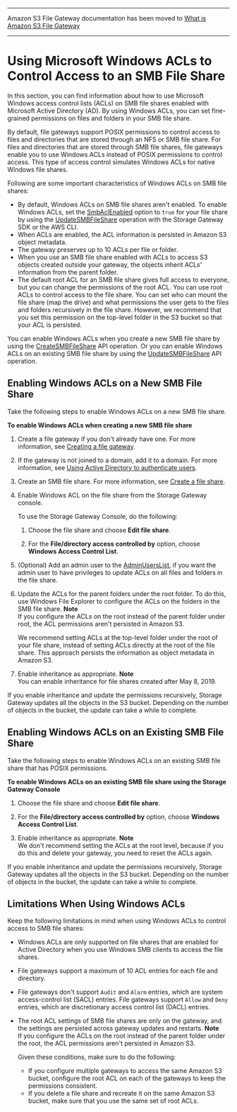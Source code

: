 --------

Amazon S3 File Gateway documentation has been moved to [What is Amazon S3 File Gateway](https://docs.aws.amazon.com/filegateway/latest/files3/WhatIsStorageGateway.html)

--------

# Using Microsoft Windows ACLs to Control Access to an SMB File Share<a name="smb-acl"></a>

In this section, you can find information about how to use Microsoft Windows access control lists \(ACLs\) on SMB file shares enabled with Microsoft Active Directory \(AD\)\. By using Windows ACLs, you can set fine\-grained permissions on files and folders in your SMB file share\. 

By default, file gateways support POSIX permissions to control access to files and directories that are stored through an NFS or SMB file share\. For files and directories that are stored through SMB file shares, file gateways enable you to use Windows ACLs instead of POSIX permissions to control access\. This type of access control simulates Windows ACLs for native Windows file shares\. 

Following are some important characteristics of Windows ACLs on SMB file shares:
+ By default, Windows ACLs on SMB file shares aren't enabled\. To enable Windows ACLs, set the [SmbAclEnabled](https://docs.aws.amazon.com/storagegateway/latest/APIReference/API_CreateSMBFileShare.html#StorageGateway-CreateSMBFileShare-request-SMBACLEnabled) option to `true` for your file share by using the [UpdateSMBFileShare](https://docs.aws.amazon.com/storagegateway/latest/APIReference/API_UpdateSMBFileShare.html) operation with the Storage Gateway SDK or the AWS CLI\.
+ When ACLs are enabled, the ACL information is persisted in Amazon S3 object metadata\.
+ The gateway preserves up to 10 ACLs per file or folder\.
+ When you use an SMB file share enabled with ACLs to access S3 objects created outside your gateway, the objects inherit ACLs' information from the parent folder\.
+ The default root ACL for an SMB file share gives full access to everyone, but you can change the permissions of the root ACL\. You can use root ACLs to control access to the file share\. You can set who can mount the file share \(map the drive\) and what permissions the user gets to the files and folders recursively in the file share\. However, we recommend that you set this permission on the top\-level folder in the S3 bucket so that your ACL is persisted\. 

You can enable Windows ACLs when you create a new SMB file share by using the [CreateSMBFileShare](https://docs.aws.amazon.com/storagegateway/latest/APIReference/API_CreateSMBFileShare.html) API operation\. Or you can enable Windows ACLs on an existing SMB file share by using the [UpdateSMBFileShare](https://docs.aws.amazon.com/storagegateway/latest/APIReference/API_UpdateSMBFileShare.html) API operation\.

## Enabling Windows ACLs on a New SMB File Share<a name="enable-acl-new-fileshare"></a>

Take the following steps to enable Windows ACLs on a new SMB file share\.

**To enable Windows ACLs when creating a new SMB file share**

1. Create a file gateway if you don't already have one\. For more information, see [Creating a file gateway](create-file-gateway.md)\. 

1. If the gateway is not joined to a domain, add it to a domain\. For more information, see [Using Active Directory to authenticate users](managing-gateway-file.md#enable-ad-settings)\. 

1. Create an SMB file share\. For more information, see [Create a file share](https://docs.aws.amazon.com/filegateway/latest/files3/GettingStartedCreateFileShare.html)\. 

1. Enable Windows ACL on the file share from the Storage Gateway console\.

   To use the Storage Gateway Console, do the following:

   1. Choose the file share and choose **Edit file share**\.

   1. For the **File/directory access controlled by** option, choose **Windows Access Control List**\.

1. \(Optional\) Add an admin user to the [AdminUsersList](https://docs.aws.amazon.com/storagegateway/latest/APIReference/API_CreateSMBFileShare.html#StorageGateway-CreateSMBFileShare-request-AdminUserList), if you want the admin user to have privileges to update ACLs on all files and folders in the file share\.

1. Update the ACLs for the parent folders under the root folder\. To do this, use Windows File Explorer to configure the ACLs on the folders in the SMB file share\.
**Note**  
If you configure the ACLs on the root instead of the parent folder under root, the ACL permissions aren't persisted in Amazon S3\.

   We recommend setting ACLs at the top\-level folder under the root of your file share, instead of setting ACLs directly at the root of the file share\. This approach persists the information as object metadata in Amazon S3\.

1. Enable inheritance as appropriate\.
**Note**  
You can enable inheritance for file shares created after May 8, 2019\. 

If you enable inheritance and update the permissions recursively, Storage Gateway updates all the objects in the S3 bucket\. Depending on the number of objects in the bucket, the update can take a while to complete\. 

## Enabling Windows ACLs on an Existing SMB File Share<a name="enable-acl-existing-fileshare"></a>

Take the following steps to enable Windows ACLs on an existing SMB file share that has POSIX permissions\.

**To enable Windows ACLs on an existing SMB file share using the Storage Gateway Console**

1. Choose the file share and choose **Edit file share**\.

1. For the **File/directory access controlled by** option, choose **Windows Access Control List**\.

1. Enable inheritance as appropriate\.
**Note**  
We don't recommend setting the ACLs at the root level, because if you do this and delete your gateway, you need to reset the ACLs again\.

If you enable inheritance and update the permissions recursively, Storage Gateway updates all the objects in the S3 bucket\. Depending on the number of objects in the bucket, the update can take a while to complete\. 

## Limitations When Using Windows ACLs<a name="acl-limits"></a>

Keep the following limitations in mind when using Windows ACLs to control access to SMB file shares:
+ Windows ACLs are only supported on file shares that are enabled for Active Directory when you use Windows SMB clients to access the file shares\.
+ File gateways support a maximum of 10 ACL entries for each file and directory\.
+ File gateways don't support `Audit` and `Alarm` entries, which are system access\-control list \(SACL\) entries\. File gateways support `Allow` and `Deny` entries, which are discretionary access control list \(DACL\) entries\. 
+ The root ACL settings of SMB file shares are only on the gateway, and the settings are persisted across gateway updates and restarts\. 
**Note**  
If you configure the ACLs on the root instead of the parent folder under the root, the ACL permissions aren't persisted in Amazon S3\.

  Given these conditions, make sure to do the following:
  + If you configure multiple gateways to access the same Amazon S3 bucket, configure the root ACL on each of the gateways to keep the permissions consistent\.
  + If you delete a file share and recreate it on the same Amazon S3 bucket, make sure that you use the same set of root ACLs\.